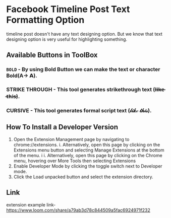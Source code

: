# Facebook Timeline Post Text Formatting Option


timeline post doesn't have any text designing option. But we know that text designing option is very useful for highlighting something.


## Available Buttons in ToolBox


### `BOLD` - By using Bold Button we can make the text or character Bold(A-> 𝗔).

### STRIKE THROUGH - This tool generates strikethrough text (l̵i̵k̵e̵ ̵t̵h̵i̵s̵).

### CURSIVE - This tool generates formal script text (𝓁𝒾𝓀ℯ 𝓉𝒽𝒾𝓈).


## How To Install a Developer Version


1. Open the Extension Management page by navigating to chrome://extensions.
  i. Alternatively, open this page by clicking on the Extensions menu button and selecting Manage Extensions at the bottom of the menu.
 i i. Alternatively, open this page by clicking on the Chrome menu, hovering over More Tools then selecting Extensions
2. Enable Developer Mode by clicking the toggle switch next to Developer mode.
3. Click the Load unpacked button and select the extension directory.


## Link


extension example link- 
https://www.loom.com/share/a79ab3d78c844509a5fac6924971f232
